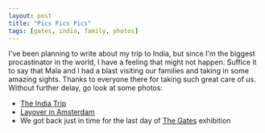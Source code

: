 ```yaml
---
layout: post
title: "Pics Pics Pics"
tags: [gates, india, family, photos]
---
```


I've been planning to write about my trip to India, but since I'm the biggest procastinator in the world, I have a feeling that might not happen. Suffice it to say that Mala and I had a blast visiting our families and taking in some amazing sights. Thanks to everyone there for taking such great care of us. Without further delay, go look at some photos:

- [The India Trip](http://kurup.org/photo/album?album_id=17859)
- [Layover in Amsterdam](http://kurup.org/photo/album?album_id=19975)
- We got back just in time for the last day of [The Gates](http://kurup.org/photo/album?album_id=20098) exhibition
